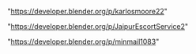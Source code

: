 "https://developer.blender.org/p/karlosmoore22"

"https://developer.blender.org/p/JaipurEscortService2"

"https://developer.blender.org/p/minmail1083"

